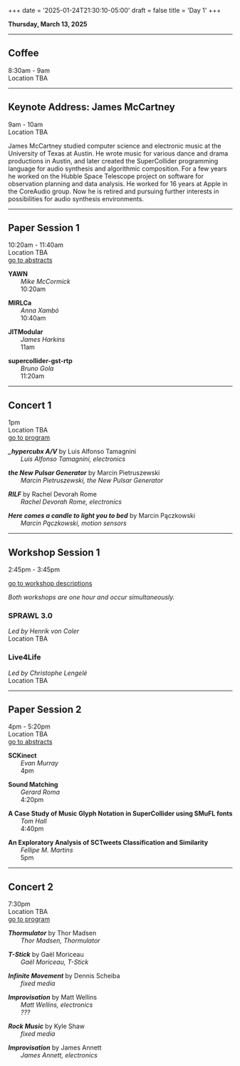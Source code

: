 
+++
date = '2025-01-24T21:30:10-05:00'
draft = false
title = 'Day 1'
+++

**Thursday, March 13, 2025**


---
## Coffee  
8:30am - 9am  
Location TBA

---
## Keynote Address: James McCartney  
9am - 10am  
Location TBA

James McCartney studied computer science and electronic music at the University of Texas at Austin. He wrote music for various dance and drama productions in Austin, and later created the SuperCollider programming language for audio synthesis and algorithmic composition. For a few years he worked on the Hubble Space Telescope project on software for observation planning and data analysis. He worked for 16 years at Apple in the CoreAudio group. Now he is retired and pursuing further interests in possibilities for audio synthesis environments.

---
## Paper Session 1  
10:20am - 11:40am  
Location TBA  
[go to abstracts](/paper-session-1/)

**YAWN**  
&emsp;&emsp;*Mike McCormick*  
&emsp;&emsp;10:20am

**MIRLCa**  
&emsp;&emsp;*Anna Xambó*  
&emsp;&emsp;10:40am

**JITModular**  
&emsp;&emsp;*James Harkins*  
&emsp;&emsp;11am

**supercollider-gst-rtp**  
&emsp;&emsp;*Bruno Gola*  
&emsp;&emsp;11:20am


---
## Concert 1  

1pm  
Location TBA  
[go to program](/concert-1)



***_hypercubx A/V*** by Luis Alfonso Tamagnini  
&emsp;&emsp;*Luis Alfonso Tamagnini, electronics*  



***the New Pulsar Generator*** by Marcin Pietruszewski  
&emsp;&emsp;*Marcin Pietruszewski, the New Pulsar Generator*  



***RILF*** by Rachel Devorah Rome  
&emsp;&emsp;*Rachel Devorah Rome, electronics*  



***Here comes a candle to light you to bed*** by Marcin Pączkowski  
&emsp;&emsp;*Marcin Pączkowski, motion sensors*  


---
## Workshop Session 1  
2:45pm - 3:45pm

[go to workshop descriptions](/workshop-session-1)

*Both workshops are one hour and occur simultaneously.*


### SPRAWL 3.0

*Led by Henrik von Coler*  
Location TBA  


### Live4Life

*Led by Christophe Lengelé*  
Location TBA  


---
## Paper Session 2  
4pm - 5:20pm  
Location TBA  
[go to abstracts](/paper-session-2/)

**SCKinect**  
&emsp;&emsp;*Evan Murray*  
&emsp;&emsp;4pm

**Sound Matching**  
&emsp;&emsp;*Gerard Roma*  
&emsp;&emsp;4:20pm

**A Case Study of Music Glyph Notation in SuperCollider using SMuFL fonts**  
&emsp;&emsp;*Tom Hall*  
&emsp;&emsp;4:40pm

**An Exploratory Analysis of SCTweets Classification and Similarity**  
&emsp;&emsp;*Fellipe M. Martins*  
&emsp;&emsp;5pm


---
## Concert 2  

7:30pm  
Location TBA  
[go to program](/concert-2)



***Thormulator*** by Thor Madsen  
&emsp;&emsp;*Thor Madsen, Thormulator*  



***T-Stick*** by Gaël Moriceau  
&emsp;&emsp;*Gaël Moriceau, T-Stick*  



***Infinite Movement*** by Dennis Scheiba  
&emsp;&emsp;*fixed media*  



***Improvisation*** by Matt Wellins  
&emsp;&emsp;*Matt Wellins, electronics*  
&emsp;&emsp;*???*  



***Rock Music*** by Kyle Shaw  
&emsp;&emsp;*fixed media*  



***Improvisation*** by James Annett  
&emsp;&emsp;*James Annett, electronics*  

